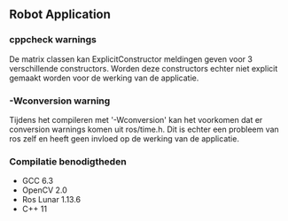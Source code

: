 ## Robot Application ##

### cppcheck warnings ###
De matrix classen kan ExplicitConstructor meldingen geven voor 3 verschillende constructors. Worden deze constructors echter niet explicit gemaakt worden voor de werking van de applicatie.

### -Wconversion warning ###
Tijdens het compileren met '-Wconversion' kan het voorkomen dat er conversion warnings komen uit ros/time.h. Dit is echter een probleem van ros zelf en heeft geen invloed op de werking van de applicatie.

### Compilatie benodigtheden ###

- GCC 6.3
- OpenCV 2.0
- Ros Lunar 1.13.6
- C++ 11


